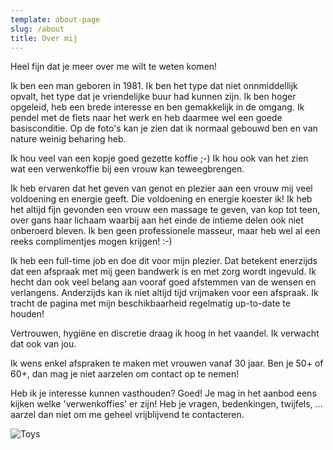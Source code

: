 ```yaml
---
template: about-page
slug: /about
title: Over mij
---
```

Heel fijn dat je meer over me wilt te weten komen!

Ik ben een man geboren in 1981. Ik ben het type dat niet onnmiddellijk opvalt, het type dat je vriendelijke buur had kunnen zijn. Ik ben hoger opgeleid, heb een brede interesse en ben gemakkelijk in de omgang. Ik pendel met de fiets naar het werk en heb daarmee wel een goede basisconditie. Op de foto's kan je zien dat ik normaal gebouwd ben en van nature weinig beharing heb.

Ik hou veel van een kopje goed gezette koffie ;-) Ik hou ook van het zien wat een verwenkoffie bij een vrouw kan teweegbrengen.

Ik heb ervaren dat het geven van genot en plezier aan een vrouw mij veel voldoening en energie geeft. Die voldoening en energie koester ik! Ik heb het altijd fijn gevonden een vrouw een massage te geven, van kop tot teen, over gans haar lichaam waarbij aan het einde de intieme delen ook niet onberoerd bleven. Ik ben geen professionele masseur, maar heb wel al een reeks complimentjes mogen krijgen! :-)

Ik heb een full-time job en doe dit voor mijn plezier. Dat betekent enerzijds dat een afspraak met mij geen bandwerk is en met zorg wordt ingevuld. Ik hecht dan ook veel belang aan vooraf goed afstemmen van de wensen en verlangens. Anderzijds kan ik niet altijd tijd vrijmaken voor een afspraak. Ik tracht de pagina met mijn beschikbaarheid regelmatig up-to-date te houden!

Vertrouwen, hygiëne en discretie draag ik hoog in het vaandel. Ik verwacht dat ook van jou.

Ik wens enkel afspraken te maken met vrouwen vanaf 30 jaar. Ben je 50+ of 60+, dan mag je niet aarzelen om contact op te nemen!

Heb ik je interesse kunnen vasthouden? Goed! Je mag in het aanbod eens kijken welke 'verwenkoffies' er zijn! Heb je vragen, bedenkingen, twijfels, ... aarzel dan niet om me geheel vrijblijvend te contacteren.

![Toys](/assets/vanessa-bucceri-gdirwiyama8-unsplash.jpg "Toys")